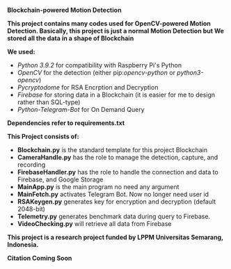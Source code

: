 **Blockchain-powered Motion Detection**

**This project contains many codes used for OpenCV-powered Motion Detection. Basically, this project is just a normal Motion Detection but We stored all the data in a shape of Blockchain**

**We used:**
- *Python 3.9.2* for compatibility with Raspberry Pi's Python
- *OpenCV* for the detection (either pip:*opencv-python* or *python3-opencv*)
- *Pycryptodome* for RSA Encrption and Decryption
- *Firebase* for storing data in a Blockchain (it is easier for me to design rather than SQL-type)
- *Python-Telegram-Bot* for On Demand Query

**Dependencies refer to requirements.txt**

**This Project consists of:**
- **Blockchain.py** is the standard template for this project Blockchain
- **CameraHandle.py** has the role to manage the detection, capture, and recording
- **FirebaseHandler.py** has the role to handle the connection and data to Firebase, and Google Storage
- **MainApp.py** is the main program no need any argument
- **MainFetch.py** activates Telegram Bot. Now no longer need user id
- **RSAKeygen.py** generates key for encryption and decryption (default 2048-bit)
- **Telemetry.py** generates benchmark data during query to Firebase.
- **VideoChecking.py** will retrieve all data from Firebase

**This project is a research project funded by LPPM Universitas Semarang, Indonesia.**

**Citation Coming Soon**
